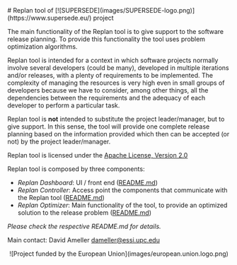 <link rel="shortcut icon" type="image/png" href="images/favicon.png">
# Replan tool of [![SUPERSEDE](images/SUPERSEDE-logo.png)](https://www.supersede.eu/) project

The main functionality of the Replan tool is to give support to the software release planning. To provide this functionality the tool uses problem optimization algorithms.

Replan tool is intended for a context in which software projects normally involve several developers (could be many), developed in multiple iterations and/or releases, with a plenty of requirements to be implemented. The complexity of managing the resources is very high even in small groups of developers because we have to consider, among other things, all the dependencies between the requirements and the adequacy of each developer to perform a particular task. 

Replan tool is **not** intended to substitute the project leader/manager, but to give support. In this sense, the tool will provide one complete release planning based on the information provided which then can be accepted (or not) by the project leader/manager. 

Replan tool is licensed under the [Apache License, Version 2.0](http://www.apache.org/licenses/LICENSE-2.0)

Replan tool is composed by three components:

- *Replan Dashboard*: UI / front end ([README.md](https://github.com/supersede-project/replan/blob/master/replan_dashboard/README.md))
- *Replan Controller*: Access point the components that communicate with the Replan tool ([README.md](https://github.com/supersede-project/replan/blob/master/replan_controller/README.md))
- *Replan Optimizer*: Main functionality of the tool, to provide an optimized solution to the release problem ([README.md](https://github.com/supersede-project/replan/blob/master/replan_optimizer/README.md))

*Please check the respective README.md for details.*

Main contact: David Ameller <dameller@essi.upc.edu>

<center>![Project funded by the European Union](images/european.union.logo.png)</center>
